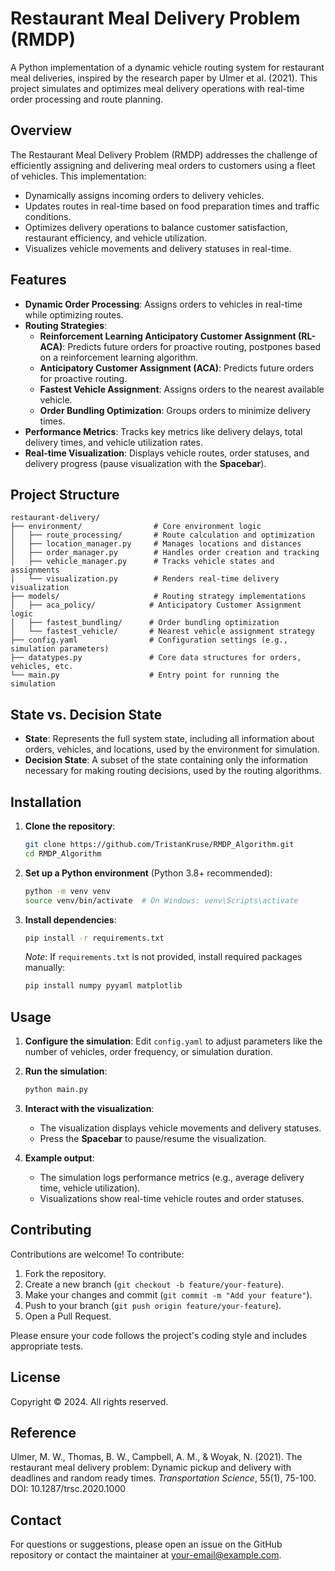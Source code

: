 # Restaurant Meal Delivery Problem (RMDP)

A Python implementation of a dynamic vehicle routing system for restaurant meal deliveries, inspired by the research paper by Ulmer et al. (2021). This project simulates and optimizes meal delivery operations with real-time order processing and route planning.

## Overview

The Restaurant Meal Delivery Problem (RMDP) addresses the challenge of efficiently assigning and delivering meal orders to customers using a fleet of vehicles. This implementation:

- Dynamically assigns incoming orders to delivery vehicles.
- Updates routes in real-time based on food preparation times and traffic conditions.
- Optimizes delivery operations to balance customer satisfaction, restaurant efficiency, and vehicle utilization.
- Visualizes vehicle movements and delivery statuses in real-time.

## Features

- **Dynamic Order Processing**: Assigns orders to vehicles in real-time while optimizing routes.
- **Routing Strategies**:
  - **Reinforcement Learning Anticipatory Customer Assignment (RL-ACA)**: Predicts future orders for proactive routing, postpones based on a reinforcement learning algorithm.
  - **Anticipatory Customer Assignment (ACA)**: Predicts future orders for proactive routing.
  - **Fastest Vehicle Assignment**: Assigns orders to the nearest available vehicle.
  - **Order Bundling Optimization**: Groups orders to minimize delivery times.
- **Performance Metrics**: Tracks key metrics like delivery delays, total delivery times, and vehicle utilization rates.
- **Real-time Visualization**: Displays vehicle routes, order statuses, and delivery progress (pause visualization with the **Spacebar**).

## Project Structure

```
restaurant-delivery/
├── environment/                # Core environment logic
│   ├── route_processing/       # Route calculation and optimization
│   ├── location_manager.py     # Manages locations and distances
│   ├── order_manager.py        # Handles order creation and tracking
│   ├── vehicle_manager.py      # Tracks vehicle states and assignments
│   └── visualization.py        # Renders real-time delivery visualization
├── models/                     # Routing strategy implementations
│   ├── aca_policy/            # Anticipatory Customer Assignment logic
│   ├── fastest_bundling/      # Order bundling optimization
│   └── fastest_vehicle/       # Nearest vehicle assignment strategy
├── config.yaml                # Configuration settings (e.g., simulation parameters)
├── datatypes.py               # Core data structures for orders, vehicles, etc.
└── main.py                    # Entry point for running the simulation
```

## State vs. Decision State

- **State**: Represents the full system state, including all information about orders, vehicles, and locations, used by the environment for simulation.
- **Decision State**: A subset of the state containing only the information necessary for making routing decisions, used by the routing algorithms.

## Installation

1. **Clone the repository**:

   ```bash
   git clone https://github.com/TristanKruse/RMDP_Algorithm.git
   cd RMDP_Algorithm
   ```

2. **Set up a Python environment** (Python 3.8+ recommended):

   ```bash
   python -m venv venv
   source venv/bin/activate  # On Windows: venv\Scripts\activate
   ```

3. **Install dependencies**:

   ```bash
   pip install -r requirements.txt
   ```

   *Note*: If `requirements.txt` is not provided, install required packages manually:

   ```bash
   pip install numpy pyyaml matplotlib
   ```

## Usage

1. **Configure the simulation**: Edit `config.yaml` to adjust parameters like the number of vehicles, order frequency, or simulation duration.

2. **Run the simulation**:

   ```bash
   python main.py
   ```

3. **Interact with the visualization**:

   - The visualization displays vehicle movements and delivery statuses.
   - Press the **Spacebar** to pause/resume the visualization.

4. **Example output**:

   - The simulation logs performance metrics (e.g., average delivery time, vehicle utilization).
   - Visualizations show real-time vehicle routes and order statuses.

## Contributing

Contributions are welcome! To contribute:

1. Fork the repository.
2. Create a new branch (`git checkout -b feature/your-feature`).
3. Make your changes and commit (`git commit -m "Add your feature"`).
4. Push to your branch (`git push origin feature/your-feature`).
5. Open a Pull Request.

Please ensure your code follows the project's coding style and includes appropriate tests.

## License

Copyright © 2024. All rights reserved.

## Reference

Ulmer, M. W., Thomas, B. W., Campbell, A. M., & Woyak, N. (2021). The restaurant meal delivery problem: Dynamic pickup and delivery with deadlines and random ready times. *Transportation Science*, 55(1), 75-100. DOI: 10.1287/trsc.2020.1000

## Contact

For questions or suggestions, please open an issue on the GitHub repository or contact the maintainer at your-email@example.com.
